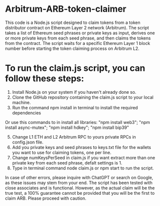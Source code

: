 # Arbitrum-ARB-token-claimer
This code is a Node.js script designed to claim tokens from a token distributor contract on Ethereum Layer 2 network (Arbitrum). The script takes a list of Ethereum seed phrases or private keys as input, derives one or more private keys from each seed phrase, and then claims the tokens from the contract. The script waits for a specific Ethereum Layer 1 block number before starting the token claiming process on Arbitrum L2.

# To run the claim.js script, you can follow these steps:

1. Install Node.js on your system if you haven't already done so.
2. Clone the GitHub repository containing the claim.js script to your local machine.
4. Run the command npm install in terminal to install the required dependencies 

Or use this commands to in install all libraries: "npm install web3"; "npm install async-mutex"; "npm install hdkey"; "npm install bip39"

5. Change L1 ETH and L2 Arbitrum RPC to yours private RPCs in config.json file.
6. Add you private keys and seed phrases to keys.txt file for the wallets you want to use for claiming tokens, one per line.
7. Change numKeysPerSeed in claim.js if you want extract more than one private key from each seed phrase, defalt settings is 1.
7. Type in terminal command node claim.js or npm start to run the script.

In case of other errors, please inquire with ChatGPT or search on Google, as these issues may stem from your end. The script has been tested with close associates and is functional. However, as the actual claim will be the true test, a 100% guarantee cannot be provided that you will be the first to claim ARB. Please proceed with caution.
